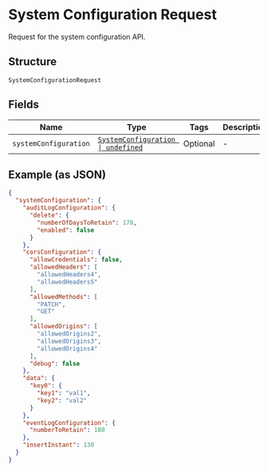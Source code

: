 
# System Configuration Request

Request for the system configuration API.

## Structure

`SystemConfigurationRequest`

## Fields

| Name | Type | Tags | Description |
|  --- | --- | --- | --- |
| `systemConfiguration` | [`SystemConfiguration \| undefined`](../../doc/models/system-configuration.md) | Optional | - |

## Example (as JSON)

```json
{
  "systemConfiguration": {
    "auditLogConfiguration": {
      "delete": {
        "numberOfDaysToRetain": 178,
        "enabled": false
      }
    },
    "corsConfiguration": {
      "allowCredentials": false,
      "allowedHeaders": [
        "allowedHeaders4",
        "allowedHeaders5"
      ],
      "allowedMethods": [
        "PATCH",
        "GET"
      ],
      "allowedOrigins": [
        "allowedOrigins2",
        "allowedOrigins3",
        "allowedOrigins4"
      ],
      "debug": false
    },
    "data": {
      "key0": {
        "key1": "val1",
        "key2": "val2"
      }
    },
    "eventLogConfiguration": {
      "numberToRetain": 180
    },
    "insertInstant": 130
  }
}
```

